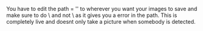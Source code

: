 You have to edit the path = '' to wherever you want your images to save and make sure to do \\ and not \ as it gives you a error in the path.
This is completely live and doesnt only take a picture when somebody is detected.
